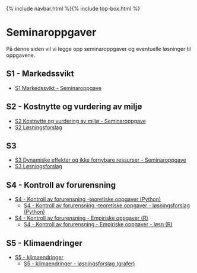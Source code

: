 
{% include navbar.html %}{% include top-box.html %}

# Seminaroppgaver
På denne siden vil vi legge opp seminaroppgaver og eventuelle løsninger til oppgavene. 

## S1 - Markedssvikt
* [S1 Markedssvikt - Seminaroppgave](https://uit-sok-2302-H25.github.io/assets/S1_sok_2302.pdf)

## S2 - Kostnytte og vurdering av miljø
* [S2 Kostnytte og vurdering av miljø - Seminaroppgave](assets/S2_SOK2302_H25.qmd)
* [S2 Løsningsforslag](assets/S3_SOK2302_H25_Losning.qmd)

## S3
* [S3 Dynamiske effekter og ikke fornybare ressurser - Seminaroppgave](assets/S3_SOK2302_H25.qmd)
* [S3 Løsningsforslag](assets/S3_SOK2302_H25_Losning.qmd)

## S4 - Kontroll av forurensning

* [S4 - Kontroll av forurensning -teoretiske oppgaver (Python) ](https://colab.research.google.com/drive/1QnH9IIC06KHd46ha2UAjOZUKoqyFnc0d?usp=sharing)
    * [S4 - Kontroll av forurensning -teoretiske oppgaver - løsningsforslag (Python)](https://colab.research.google.com/drive/1ItIOt6JtBEdeK4MWFxCBgR_QYPsl-Txt?usp=sharing) 
* [S4 - Kontroll av forurensning - Empiriske oppgaver (R) ](https://uit-sok-2302-H25.github.io/assets/sok_2302_seminar_forurensing_emp.html)
    * [S4 - Kontroll av forurensning - Empiriske oppgaver - løsn  (R) ](https://uit-sok-2302-H25.github.io/assets/sok_2302_seminar_forurensing_emp_losn.html) 

## S5 - Klimaendringer
* [S5 - klimaendringer](https://uit-sok-2302-H25.github.io/assets/sok_2302_klima_2025.10.21.html)
   * [S5 - klimaendringer - løsningsforslag (grafer)](https://uit-sok-2302-H25.github.io/assets/sok_2302_klima_løsning_2025.10.21.html)

